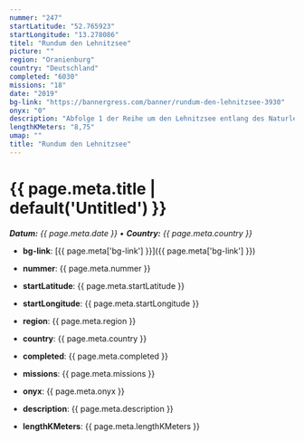 ```yaml
---
nummer: "247"
startLatitude: "52.765923"
startLongitude: "13.278086"
titel: "Rundum den Lehnitzsee"
picture: ""
region: "Oranienburg"
country: "Deutschland"
completed: "6030"
missions: "18"
date: "2019"
bg-link: "https://bannergress.com/banner/rundum-den-lehnitzsee-3930"
onyx: "0"
description: "Abfolge 1 der Reihe um den Lehnitzsee entlang des Naturlehrpfades.\nZu Fuß wirst du etwa 4 std. benötigen und kannst dies nur mit dem Fahrrad verkürzen."
lengthKMeters: "8,75"
umap: ""
title: "Rundum den Lehnitzsee"
---
```

# {{ page.meta.title | default('Untitled') }}

_**Datum:** {{ page.meta.date }} • **Country:** {{ page.meta.country }}_

- **bg-link**: [{{ page.meta['bg-link'] }}]({{ page.meta['bg-link'] }})

- **nummer**: {{ page.meta.nummer }}
- **startLatitude**: {{ page.meta.startLatitude }}
- **startLongitude**: {{ page.meta.startLongitude }}
- **region**: {{ page.meta.region }}
- **country**: {{ page.meta.country }}
- **completed**: {{ page.meta.completed }}
- **missions**: {{ page.meta.missions }}
- **onyx**: {{ page.meta.onyx }}
- **description**: {{ page.meta.description }}
- **lengthKMeters**: {{ page.meta.lengthKMeters }}
